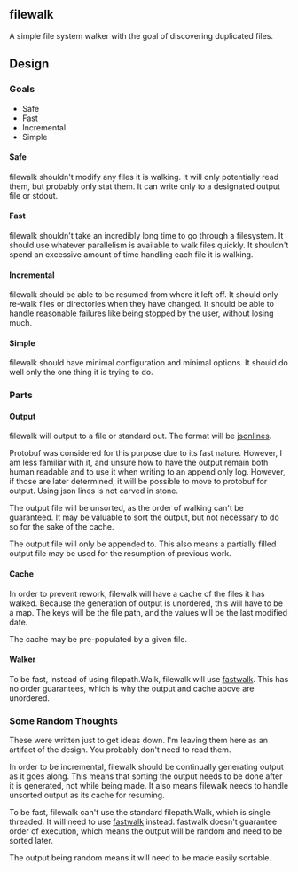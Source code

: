 ## filewalk

A simple file system walker with the goal of discovering duplicated files.

## Design

### Goals

- Safe
- Fast
- Incremental
- Simple

#### Safe

filewalk shouldn't modify any files it is walking.
It will only potentially read them, but probably only stat them.
It can write only to a designated output file or stdout.

#### Fast

filewalk shouldn't take an incredibly long time to go through a filesystem.
It should use whatever parallelism is available to walk files quickly.
It shouldn't spend an excessive amount of time handling each file it is walking.

#### Incremental

filewalk should be able to be resumed from where it left off.
It should only re-walk files or directories when they have changed.
It should be able to handle reasonable failures like being stopped by the user, without losing much.

#### Simple

filewalk should have minimal configuration and minimal options.
It should do well only the one thing it is trying to do.

### Parts

#### Output

filewalk will output to a file or standard out.
The format will be [jsonlines](jsonlines.org).

Protobuf was considered for this purpose due to its fast nature.
However, I am less familiar with it, and unsure how to have the output remain both human readable and to use it when writing to an append only log.
However, if those are later determined, it will be possible to move to protobuf for output.
Using json lines is not carved in stone.

The output file will be unsorted, as the order of walking can't be guaranteed.
It may be valuable to sort the output, but not necessary to do so for the sake of the cache.

The output file will only be appended to.
This also means a partially filled output file may be used for the resumption of previous work.

#### Cache

In order to prevent rework, filewalk will have a cache of the files it has walked.
Because the generation of output is unordered, this will have to be a map.
The keys will be the file path, and the values will be the last modified date.

The cache may be pre-populated by a given file.

#### Walker

To be fast, instead of using filepath.Walk, filewalk will use [fastwalk](https://github.com/golang/tools/tree/master/internal/fastwalk).
This has no order guarantees, which is why the output and cache above are unordered.

### Some Random Thoughts

These were written just to get ideas down.
I'm leaving them here as an artifact of the design.
You probably don't need to read them.

In order to be incremental, filewalk should be continually generating output as it goes along.
This means that sorting the output needs to be done after it is generated, not while being made.
It also means filewalk needs to handle unsorted output as its cache for resuming.

To be fast, filewalk can't use the standard filepath.Walk, which is single threaded.
It will need to use [fastwalk](https://github.com/golang/tools/tree/master/internal/fastwalk) instead.
fastwalk doesn't guarantee order of execution, which means the output will be random and need to be sorted later.

The output being random means it will need to be made easily sortable.
